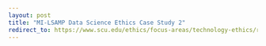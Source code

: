 ```yaml
---
layout: post
title: "MI-LSAMP Data Science Ethics Case Study 2"
redirect_to: https://www.scu.edu/ethics/focus-areas/technology-ethics/resources/open-source-ai-to-release-or-not-to-release-the-gpt-2-synthetic-text-generator/
---
```

